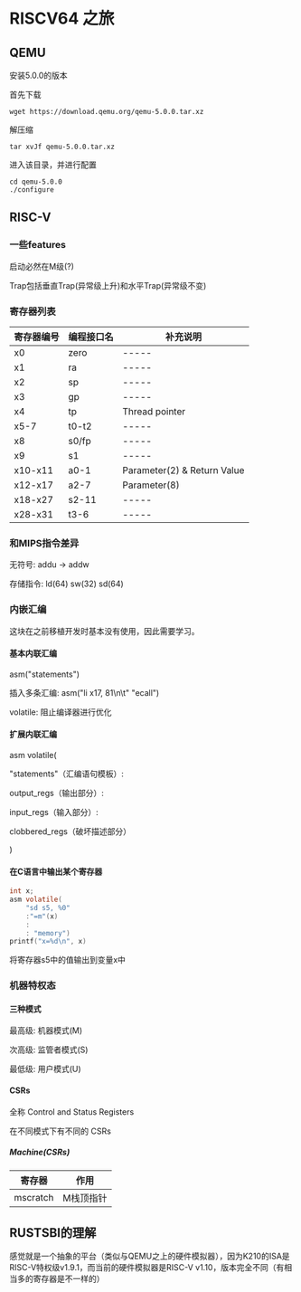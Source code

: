 # RISCV64 之旅

## QEMU 
安装5.0.0的版本

首先下载

```shell
wget https://download.qemu.org/qemu-5.0.0.tar.xz
```

解压缩

```shell
tar xvJf qemu-5.0.0.tar.xz
```

进入该目录，并进行配置

```shell
cd qemu-5.0.0
./configure
```



## RISC-V

### 一些features

启动必然在M级(?)

Trap包括垂直Trap(异常级上升)和水平Trap(异常级不变)

### 寄存器列表

| 寄存器编号   | 编程接口名 | 补充说明                        |
|---------|-------|-----------------------------|
| x0      | zero  | -----                       |
| x1      | ra    | -----                       |
| x2      | sp    | -----                       |
| x3      | gp    | -----                       |
| x4      | tp    | Thread pointer              |
| x5-7    | t0-t2 | -----                       |
| x8      | s0/fp | -----                       |
| x9      | s1    | -----                       |
| x10-x11 | a0-1  | Parameter(2) & Return Value |
| x12-x17 | a2-7  | Parameter(8)                |
| x18-x27 | s2-11 | -----                       |
| x28-x31 | t3-6  | -----                       |

### 和MIPS指令差异

无符号: addu -> addw

存储指令: ld(64) sw(32) sd(64)

### 内嵌汇编

这块在之前移植开发时基本没有使用，因此需要学习。

#### 基本内联汇编

asm("statements")

插入多条汇编: asm("li x17, 81\n\t"
                "ecall")

volatile: 阻止编译器进行优化

#### 扩展内联汇编

asm volatile(

"statements"（汇编语句模板）:

output_regs（输出部分）:

input_regs（输入部分）:

clobbered_regs（破坏描述部分）

)

#### 在C语言中输出某个寄存器

```c
int x;
asm volatile(
    "sd s5, %0"
    :"=m"(x)
    :
    : "memory")
printf("x=%d\n", x)
```

将寄存器s5中的值输出到变量x中

### 机器特权态

#### 三种模式

最高级: 机器模式(M)

次高级: 监管者模式(S)

最低级: 用户模式(U)

#### CSRs

全称 Control and Status Registers

在不同模式下有不同的 CSRs

##### Machine(CSRs)

| 寄存器      | 作用    |
|----------|-------|
| mscratch | M栈顶指针 |



## RUSTSBI的理解

感觉就是一个抽象的平台（类似与QEMU之上的硬件模拟器），因为K210的ISA是RISC-V特权级v1.9.1，而当前的硬件模拟器是RISC-V v1.10，版本完全不同（有相当多的寄存器是不一样的）

